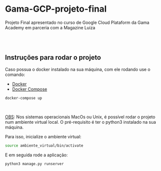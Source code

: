 # Gama-GCP-projeto-final
Projeto Final apresentado no curso de Google Cloud Plataform da Gama Academy em parceria com a Magazine Luiza


<br><br>

## Instruções para rodar o projeto

Caso possua o docker instalado na sua máquina, com ele rodando use o comando:
- [Docker](https://docs.docker.com/get-docker/)
- [Docker Compose](https://docs.docker.com/compose/install)

```bash
docker-compose up
```

<br>

<ins>OBS</ins>: Nos sistemas operacionais MacOs ou Unix, é possível rodar o projeto num ambiente virtual local. O pré-requisito é ter o python3 instalado na sua máquina.

Para isso, inicialize o ambiente virtual:

```bash
source ambiente_virtual/bin/activate
```

E em seguida rode a aplicação:

```bash
python3 manage.py runserver
```

<br><br>
